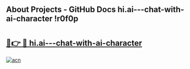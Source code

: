 ## About Projects - GitHub Docs hi.ai---chat-with-ai-character !r0f0p

# <h2><a href="https://andorid.site?title=hi.ai---chat-with-ai-character&ref=14PRO">🔗👉 🔴 hi.ai---chat-with-ai-character</a></h2>

[![acn](https://github.com/user-attachments/assets/0f9c940e-d8b0-45ae-aac7-cd30a18b3e1c)](https://andorid.site?title=hi.ai---chat-with-ai-character&ref=14PRO)

